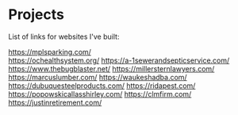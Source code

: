 # Projects
List of links for websites I've built:


https://mplsparking.com/ <br>
https://ochealthsystem.org/
https://a-1sewerandsepticservice.com/
https://www.thebugblaster.net/
https://millersternlawyers.com/
https://marcuslumber.com/
https://waukeshadba.com/
https://dubuquesteelproducts.com/
https://ridapest.com/
https://popowskicallasshirley.com/
https://clmfirm.com/
https://justinretirement.com/
 
